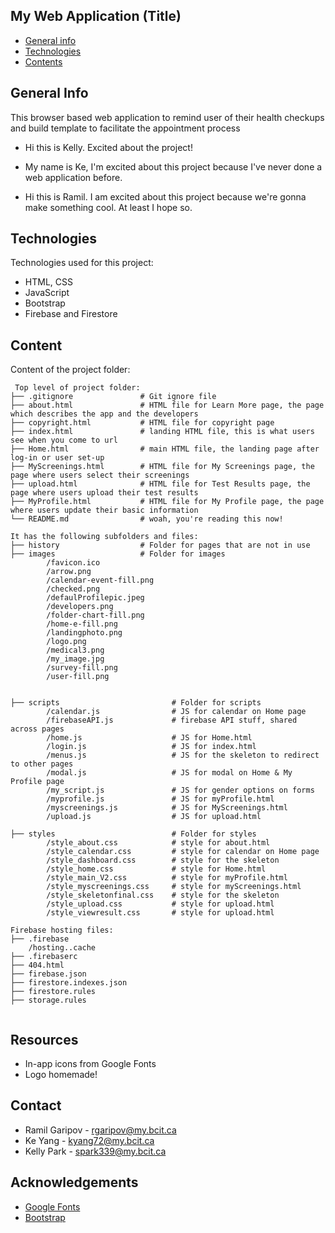 ## My Web Application (Title)

* [General info](#general-info)
* [Technologies](#technologies)
* [Contents](#content)

## General Info

This browser based web application to remind user of their health checkups and build template to facilitate the appointment process 
* Hi this is Kelly. Excited about the project!

* My name is Ke, I'm excited about this project because I've never done a web application before.

* Hi this is Ramil. I am excited about this project because we're gonna make something cool. At least I hope so.



	
## Technologies
Technologies used for this project:
* HTML, CSS
* JavaScript
* Bootstrap
* Firebase and Firestore 
	
## Content
Content of the project folder:

```
 Top level of project folder: 
├── .gitignore               # Git ignore file
├── about.html               # HTML file for Learn More page, the page which describes the app and the developers
├── copyright.html           # HTML file for copyright page
├── index.html               # landing HTML file, this is what users see when you come to url
├── Home.html                # main HTML file, the landing page after log-in or user set-up
├── MyScreenings.html        # HTML file for My Screenings page, the page where users select their screenings
├── upload.html              # HTML file for Test Results page, the page where users upload their test results
├── MyProfile.html           # HTML file for My Profile page, the page where users update their basic information
└── README.md                # woah, you're reading this now!

It has the following subfolders and files:
├── history                  # Folder for pages that are not in use
├── images                   # Folder for images
        /favicon.ico
        /arrow.png
        /calendar-event-fill.png
        /checked.png
        /defaulProfilepic.jpeg
        /developers.png
        /folder-chart-fill.png
        /home-e-fill.png
        /landingphoto.png
        /logo.png
        /medical3.png
        /my_image.jpg
        /survey-fill.png
        /user-fill.png

        
├── scripts                         # Folder for scripts
        /calendar.js                # JS for calendar on Home page
        /firebaseAPI.js             # firebase API stuff, shared across pages
        /home.js                    # JS for Home.html
        /login.js                   # JS for index.html
        /menus.js                   # JS for the skeleton to redirect to other pages
        /modal.js                   # JS for modal on Home & My Profile page
        /my_script.js               # JS for gender options on forms
        /myprofile.js               # JS for myProfile.html
        /myscreenings.js            # JS for MyScreenings.html
        /upload.js                  # JS for upload.html
 
├── styles                          # Folder for styles
        /style_about.css            # style for about.html
        /style_calendar.css         # style for calendar on Home page
        /style_dashboard.css        # style for the skeleton
        /style_home.css             # style for Home.html
        /style_main_V2.css          # style for myProfile.html
        /style_myscreenings.css     # style for myScreenings.html
        /style_skeletonfinal.css    # style for the skeleton
        /style_upload.css           # style for upload.html
        /style_viewresult.css       # style for upload.html

Firebase hosting files: 
├── .firebase
	/hosting..cache
├── .firebaserc
├── 404.html
├── firebase.json
├── firestore.indexes.json
├── firestore.rules
├── storage.rules


```


## Resources
- In-app icons from Google Fonts
- Logo homemade!

## Contact 
* Ramil Garipov    - rgaripov@my.bcit.ca
* Ke Yang	   - kyang72@my.bcit.ca
* Kelly Park  - spark339@my.bcit.ca

## Acknowledgements 
* <a href="https://fonts.google.com/">Google Fonts</a>
* <a href="https://getbootstrap.com/">Bootstrap</a>
